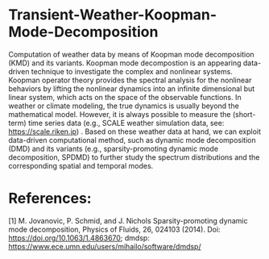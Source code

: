 # Transient-Weather-Koopman-Mode-Decomposition
Computation of weather data by means of Koopman mode decomposition (KMD) and its variants. Koopman mode decompostion is an appearing data-driven technique to investigate the complex and nonlinear systems.
Koopman operator theory provides the spectral analysis for the nonlinear behaviors by lifting the nonlinear dynamics into an infinite dimensional but linear system, which acts on the space of the observable functions.
In weather or climate modeling, the true dynamics is usually beyond the mathematical model. However, it is always possible to measure the (short-term) time series data (e.g., SCALE weather simulation data, see: https://scale.riken.jp) .
Based on these weather data at hand, we can exploit data-driven computational method, such as dynamic mode decomposition (DMD) and its variants (e.g., sparsity-promoting dynamic mode decomposition, SPDMD) to further study the spectrum distributions and the corresponding spatial and temporal modes.

# References:
[1] M. Jovanovic, P. Schmid, and J. Nichols Sparsity-promoting dynamic mode decomposition, Physics of Fluids, 26, 024103 (2014).
Doi: https://doi.org/10.1063/1.4863670; dmdsp: https://www.ece.umn.edu/users/mihailo/software/dmdsp/
